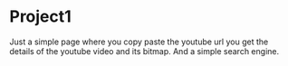 # Project1
Just a simple page where you copy paste the youtube url you get the details of the youtube video and its bitmap.
And a simple search engine.
